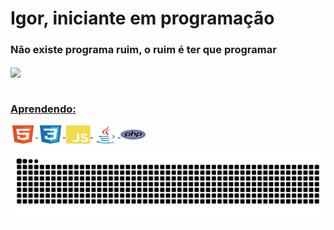 <h1>Igor, iniciante em programação</h1>
<h3>Não existe programa ruim, o ruim é ter que programar</h3>
<div>
<a href="https://github.com/IgorNogueiraPessoa">
<img align="center" height="180em"  src="https://github-readme-stats.vercel.app/api/top-langs/?username=IgorNogueiraPessoa&layout=compact&langs_count=7&theme=dark"/>
</div>
  <br>
  <div>
    <h3>Aprendendo:</h3>
  <img align="center" alt="HTML" height="30" width="40" src="https://raw.githubusercontent.com/devicons/devicon/master/icons/html5/html5-original.svg">
  <img align="center" alt="CSS" height="30" width="40" src="https://raw.githubusercontent.com/devicons/devicon/master/icons/css3/css3-original.svg">
  <img align="center" alt="Js" height="30" width="40" src="https://raw.githubusercontent.com/devicons/devicon/master/icons/javascript/javascript-plain.svg">
  <img align="center" alt="Java" height="30" width="40" src="https://raw.githubusercontent.com/devicons/devicon/master/icons/java/java-original.svg">
  <img align="center" alt="PHP" height="30" width="40" src="https://raw.githubusercontent.com/devicons/devicon/master/icons/php/php-original.svg">
  </div>
  
  

  
  
![Snake animation](https://github.com/IgorNogueiraPessoa/IgorNogueiraPessoa/blob/output/github-contribution-grid-snake.svg)
